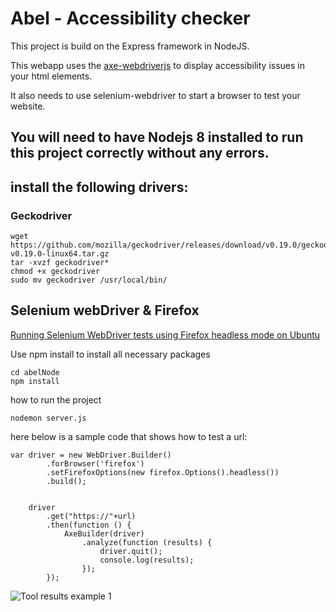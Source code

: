 Abel - Accessibility checker
========

This project is build on the Express framework in NodeJS.

This webapp uses the [axe-webdriverjs](https://github.com/dequelabs/axe-webdriverjs) to display accessibility issues in your html elements.

It also needs to use selenium-webdriver to start a browser to test your website.


## You will need to have Nodejs 8 installed to run this project correctly without any errors.

## install the following drivers:

### Geckodriver
```
wget https://github.com/mozilla/geckodriver/releases/download/v0.19.0/geckodriver-v0.19.0-linux64.tar.gz
tar -xvzf geckodriver*
chmod +x geckodriver
sudo mv geckodriver /usr/local/bin/
```

## Selenium webDriver & Firefox
[Running Selenium WebDriver tests using Firefox headless mode on Ubuntu](https://medium.com/@griggheo/running-selenium-webdriver-tests-using-firefox-headless-mode-on-ubuntu-d32500bb6af2)


Use npm install to install all necessary packages

```
cd abelNode
npm install
```
how to run the project

``` nodemon server.js ``` 

here below is a sample code that shows how to test a url:

```node
var driver = new WebDriver.Builder()
		.forBrowser('firefox')
		.setFirefoxOptions(new firefox.Options().headless())
		.build();


	driver
		.get("https://"+url)
		.then(function () {
			AxeBuilder(driver)
				.analyze(function (results) {
					driver.quit();
					console.log(results);
				});
		});
```

![Tool results example 1](https://i.imgur.com/Ag1oSvn.png)


